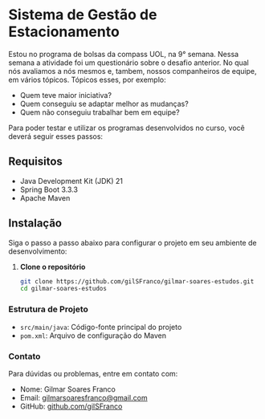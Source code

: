 # Sistema de Gestão de Estacionamento

Estou no programa de bolsas da compass UOL, na 9° semana. Nessa semana a atividade
foi um questionário sobre o desafio anterior. No qual nós avaliamos a nós mesmos e,
tambem, nossos companheiros de equipe, em vários tópicos. Tópicos esses, por exemplo:

- Quem teve maior iniciativa?
- Quem conseguiu se adaptar melhor as mudanças?
- Quem não conseguiu trabalhar bem em equipe?

Para poder testar e utilizar os programas desenvolvidos no curso, você deverá seguir
esses passos:

## Requisitos

- Java Development Kit (JDK) 21
- Spring Boot 3.3.3
- Apache Maven

## Instalação

Siga o passo a passo abaixo para configurar o projeto em seu ambiente de desenvolvimento:

1. **Clone o repositório**

   ```bash
   git clone https://github.com/gilSFranco/gilmar-soares-estudos.git
   cd gilmar-soares-estudos
   ```

### Estrutura de Projeto

 * `src/main/java`: Código-fonte principal do projeto
 * `pom.xml`: Arquivo de configuração do Maven

 ### Contato

 Para dúvidas ou problemas, entre em contato com:

 * Nome: Gilmar Soares Franco
 * Email: gilmarsoaresfranco@gmail.com
 * GitHub: [github.com/gilSFranco ](https://github.com/gilSFranco)